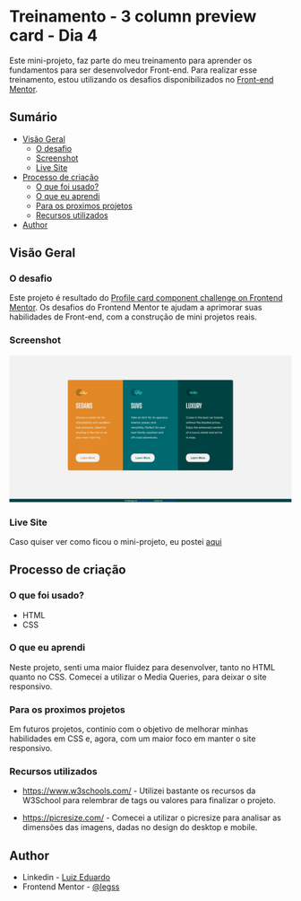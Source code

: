 # Treinamento - 3 column preview card - Dia 4

Este mini-projeto, faz parte do meu treinamento para aprender os fundamentos para ser desenvolvedor Front-end. Para realizar esse treinamento, estou utilizando os desafios disponibilizados no [Front-end Mentor](https://www.frontendmentor.io/).

## Sumário

- [Visão Geral](#resumo)
  - [O desafio](#o-desafio)
  - [Screenshot](#screenshot)
  - [Live Site](#live-site)
- [Processo de criação](#processo-de-crição)
  - [O que foi usado?](#o-que-foi-usado?)
  - [O que eu aprendi](#o-que-eu-aprendi)
  - [Para os proximos projetos](#para-os-proximos-projetos)
  - [Recursos utilizados](#recursos-utilizados)
- [Author](#author)

## Visão Geral

### O desafio

Este projeto é resultado do [Profile card component challenge on Frontend Mentor](https://www.frontendmentor.io/challenges/3column-preview-card-component-pH92eAR2-). Os desafios do Frontend Mentor te ajudam a aprimorar suas habilidades de Front-end, com a construção de mini projetos reais.

### Screenshot

![](images/screenshot.jpg)

### Live Site

Caso quiser ver como ficou o mini-projeto, eu postei [aqui](https://legss.github.io/3-column-preview-card)

## Processo de criação

### O que foi usado?

- HTML
- CSS

### O que eu aprendi

Neste projeto, senti uma maior fluidez para desenvolver, tanto no HTML quanto no CSS. Comecei a utilizar o Media Queries, para deixar o site responsivo.

### Para os proximos projetos

Em futuros projetos, continio com o objetivo de melhorar minhas habilidades em CSS e, agora, com um maior foco em manter o site responsivo.

### Recursos utilizados

- https://www.w3schools.com/ - Utilizei bastante os recursos da W3School para relembrar de tags ou valores para finalizar o projeto.

- https://picresize.com/ - Comecei a utilizar o picresize para analisar as dimensões das imagens, dadas no design do desktop e mobile.

## Author

- Linkedin - [Luiz Eduardo](https://www.linkedin.com/in/luiz-eduardo-13901b224)
- Frontend Mentor - [@legss](https://www.frontendmentor.io/profile/legss)
